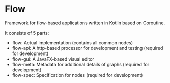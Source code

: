 # Flow

Framework for flow-based applications written in Kotlin based on Coroutine.

It consists of 5 parts:
* flow: Actual implementation (contains all common nodes)
* flow-api: A http-based processor for development and testing (required for development)
* flow-gui: A JavaFX-based visual editor
* flow-meta: Metadata for additional details of graphs (required for development)
* flow-spec: Specification for nodes (required for development)
